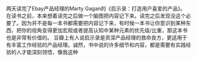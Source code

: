 
两天读完了Ebay产品经理的Marty Gagan的《启示录：打造用户喜爱的产品》。
在读书之前，本来想着读完之后做一个脑图把内容记下来。读完之后发现没这个必要了。因为并不是每一本书都需要把内容记下来，有时候一本书让你意识到某种东西，把你的视角变得更加宏观或者提高认知中某种元素的优先级/比重，那这本书也是非常有价值的。
豆瓣上有人说启示录是资深产品经理的救命良方，更适用于有丰富工作经验的产品经理。诚然，书中说的许多细节和内容，都是需要有实践经验的人才能深刻领悟，像我这种
<!--stackedit_data:
eyJoaXN0b3J5IjpbMjA2NjkwNTU4XX0=
-->